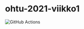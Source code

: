 # ohtu-2021-viikko1
 
![GitHub Actions](https://github.com/ToxPuro/ohtu-2021-viikko1/workflows/CI/badge.svg)
